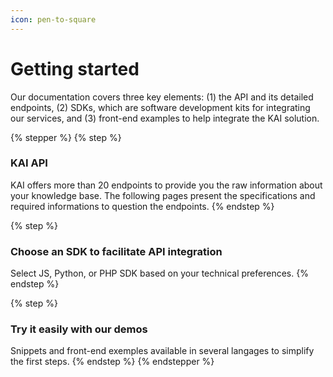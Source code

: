 ```yaml
---
icon: pen-to-square
---
```


# Getting started

Our documentation covers three key elements: (1) the API and its detailed endpoints, (2) SDKs, which are software development kits for integrating our services, and (3) front-end examples to help integrate the KAI solution.

{% stepper %}
{% step %}
### KAI API

KAI offers more than 20 endpoints to provide you the raw information about your knowledge base. The following pages present the specifications and required informations to question the endpoints.
{% endstep %}

{% step %}
### Choose an SDK to facilitate API integration

Select JS, Python, or PHP SDK based on your technical preferences.
{% endstep %}

{% step %}
### Try it easily with our demos

Snippets and front-end exemples available in several langages to simplify the first steps.
{% endstep %}
{% endstepper %}
